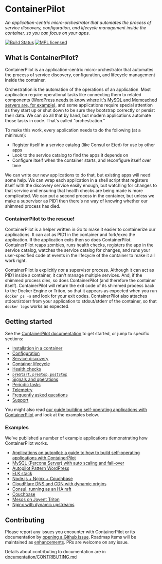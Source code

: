 # ContainerPilot

*An application-centric micro-orchestrator that automates the process of service discovery, configuration, and lifecycle management inside the container, so you can focus on your apps.*

[![Build Status](https://travis-ci.org/joyent/containerpilot.svg)](https://travis-ci.org/joyent/containerpilot)
[![MPL licensed](https://img.shields.io/badge/license-MPL_2.0-blue.svg)](https://github.com/joyent/containerpilot/blob/master/LICENSE)

## What is ContainerPilot?

ContainerPilot is an application-centric micro-orchestrator that automates the process of service discovery, configuration, and lifecycle management inside the container.

Orchestration is the automation of the operations of an application. Most application require operational tasks like connecting them to related components ([WordPress needs to know where it's MySQL and Memcached servers are, for example](https://www.joyent.com/blog/wordpress-on-autopilot)), and some applications require special attention as they start up or shut down to be sure they bootstrap correctly or persist their data. We can do all that by hand, but modern applications automate those tasks in code. That's called "orchestration."

To make this work, every application needs to do the following (at a minimum):

- Register itself in a service catalog (like Consul or Etcd) for use by other apps
- Look to the service catalog to find the apps it depends on
- Configure itself when the container starts, and reconfigure itself over time

We can write our new applications to do that, but existing apps will need some help. We can wrap each application in a shell script that registers itself with the discovery service easily enough, but watching for changes to that service and ensuring that health checks are being made is more complicated. We can put a second process in the container, but unless we make a supervisor as PID1 then there's no way of knowing whether our shimmed process has died.

### ContainerPilot to the rescue!

ContainerPilot is a helper written in Go to make it easier to containerize our applications. It can act as PID1 in the container and fork/exec the application. If the application exits then so does ContainerPilot. ContainerPilot reaps zombies, runs health checks, registers the app in the service catalog, watches the service catalog for changes, and runs your user-specified code at events in the lifecycle of the container to make it all work right.

ContainerPilot is explicitly *not* a supervisor process. Although it can act as PID1 inside a container, it can't manage multiple services. And, if the shimmed process dies, so does ContainerPilot (and therefore the container itself). ContainerPilot will return the exit code of its shimmed process back to the Docker Engine or Triton, so that it appears as expected when you run `docker ps -a` and look for your exit codes. ContainerPilot also attaches stdout/stderr from your application to stdout/stderr of the container, so that `docker logs` works as expected.

## Getting started

See the [ContainerPilot documentation](https://www.joyent.com/containerpilot/docs) to get started, or jump to specific sections:

- [Installation in a container](https://www.joyent.com/containerpilot/docs/installation)
- [Configuration](https://www.joyent.com/containerpilot/docs/configuration)
- [Service discovery](https://www.joyent.com/containerpilot/docs/service-discovery)
- [Container lifecycle](https://www.joyent.com/containerpilot/docs/lifecycle)
- [Health checks](https://www.joyent.com/containerpilot/docs/health)
- [`preStart`, `preStop`, `postStop`](https://www.joyent.com/containerpilot/docs/start-stop)
- [Signals and operations](https://www.joyent.com/containerpilot/docs/signals)
- [Periodic tasks](https://www.joyent.com/containerpilot/docs/tasks)
- [Telemetry](https://www.joyent.com/containerpilot/docs/telemetry)
- [Frequently asked questions](https://www.joyent.com/containerpilot/docs/faq)
- [Support](https://www.joyent.com/containerpilot/docs/support)

You might also read [our guide building self-operating applications with ContainerPilot](https://www.joyent.com/blog/applications-on-autopilot) and look at the examples below.

### Examples

We've published a number of example applications demonstrating how ContainerPilot works.

- [Applications on autopilot: a guide to how to build self-operating applications with ContainerPilot](https://www.joyent.com/blog/applications-on-autopilot)
- [MySQL (Percona Server) with auto scaling and fail-over](https://www.joyent.com/blog/dbaas-simplicity-no-lock-in)
- [Autopilot Pattern WordPress](https://www.joyent.com/blog/wordpress-on-autopilot)
- [ELK stack](https://www.joyent.com/blog/docker-log-drivers)
- [Node.js + Nginx + Couchbase](https://www.joyent.com/blog/docker-nodejs-nginx-nosql-autopilot)
- [CloudFlare DNS and CDN with dynamic origins](https://github.com/autopilotpattern/cloudflare)
- [Consul, running as an HA raft](https://github.com/autopilotpattern/consul)
- [Couchbase](https://github.com/autopilotpattern/couchbase)
- [Mesos on Joyent Triton](https://www.joyent.com/blog/mesos-by-the-pound)
- [Nginx with dynamic upstreams](https://www.joyent.com/blog/dynamic-nginx-upstreams-with-containerpilot)

## Contributing

Please report any issues you encounter with ContainerPilot or its documentation by [opening a Github issue](https://github.com/joyent/containerpilot/issues). Roadmap items will be maintained as [enhancements](https://github.com/joyent/containerpilot/issues?q=is%3Aopen+is%3Aissue+label%3Aenhancement). PRs are welcome on any issue.

Details about contributing to documentation are in [documentation/CONTRIBUTING.md](https://github.com/joyent/containerpilot/blob/master/documentation/CONTRIBUTING.md)